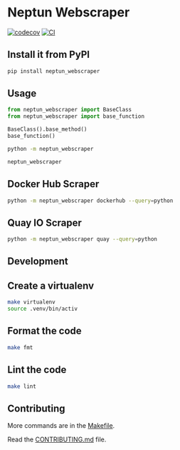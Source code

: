 # Neptun Webscraper

[![codecov](https://codecov.io/gh/jonasfroeller/tech-stack-ai-configuration-data-scraper/branch/main/graph/badge.svg?token=tech-stack-ai-configuration-data-scraper_token_here)](https://codecov.io/gh/jonasfroeller/tech-stack-ai-configuration-data-scraper)
[![CI](https://github.com/jonasfroeller/tech-stack-ai-configuration-data-scraper/actions/workflows/main.yml/badge.svg)](https://github.com/jonasfroeller/tech-stack-ai-configuration-data-scraper/actions/workflows/main.yml)

## Install it from PyPI

```bash
pip install neptun_webscraper
```

## Usage

```py
from neptun_webscraper import BaseClass
from neptun_webscraper import base_function

BaseClass().base_method()
base_function()
```

```bash
python -m neptun_webscraper
```

```bash
neptun_webscraper
```

## Docker Hub Scraper

```bash
python -m neptun_webscraper dockerhub --query=python
```

## Quay IO Scraper

```bash
python -m neptun_webscraper quay --query=python
```

## Development

## Create a virtualenv

```bash
make virtualenv
source .venv/bin/activ
```

## Format the code

```bash
make fmt
```

## Lint the code

```bash
make lint
```

## Contributing

More commands are in the [Makefile](Makefile).

Read the [CONTRIBUTING.md](CONTRIBUTING.md) file.
